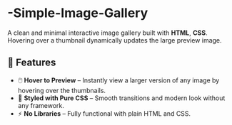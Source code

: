 # -Simple-Image-Gallery
A clean and minimal interactive image gallery built with **HTML**, **CSS**. Hovering over a thumbnail dynamically updates the large preview image.

## 🌟 Features

- 🖱️ **Hover to Preview** – Instantly view a larger version of any image by hovering over the thumbnails.
- 🎨 **Styled with Pure CSS** – Smooth transitions and modern look without any framework.
- ⚡ **No Libraries** – Fully functional with plain HTML and CSS.
